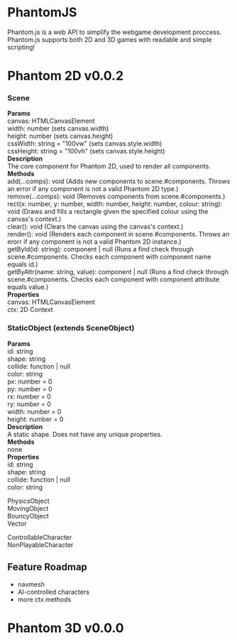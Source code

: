 # PhantomJS
Phantom.js is a web API to simplify the webgame development proccess.
Phantom.js supports both 2D and 3D games with readable and simple scripting!

# Phantom 2D v0.0.2
### Scene
**Params**<br>
canvas: HTMLCanvasElement<br>
width: number (sets canvas.width)<br>
height: number (sets canvas.height)<br>
cssWidth: string = "100vw" (sets canvas.style.width)<br>
cssHeight: string = "100vh" (sets canvas.style.height)<br>
**Description**<br>
The core component for Phantom 2D, used to render all components.<br>
**Methods**<br>
add(...comps): void (Adds new components to scene.\#components. Throws an error if any component is not a valid Phantom 2D type.)<br>
remove(...comps): void (Removes components from scene.\#components.)<br>
rect(x: number, y: number, width: number, height: number, colour: string): void (Draws and fills a rectangle given the specified colour using the canvas's context.)<br>
clear(): void (Clears the canvas using the canvas's context.)<br>
render(): void (Renders each component in scene.\#components. Throws an erorr if any component is not a valid Phantom 2D instance.)<br>
getById(id: string): component | null (Runs a find check through scene.\#components. Checks each component with component name equals id.)<br>
getByAttr(name: string, value): component | null (Runs a find check through scene.\#components. Checks each component with component attribute equals value.)<br>
**Properties**<br>
canvas: HTMLCanvasElement<br>
ctx: 2D Context<br>

### StaticObject (extends SceneObject)
**Params**<br>
id: string<br>
shape: string<br>
collide: function | null<br>
color: string<br>
px: number = 0<br>
py: number = 0<br>
rx: number = 0<br>
ry: number = 0<br>
width: number = 0<br>
height: number = 0<br>
**Description**<br>
A static shape. Does not have any unique properties.<br>
**Methods**<br>
none<br>
**Properties**<br>
id: string<br>
shape: string<br>
collide: function | null<br>
color: string<br>

PhysicsObject<br>
MovingObject<br>
BouncyObject<br>
Vector<br>
<!-- **Params**
x: number
y: number
**Description**
A container for x and y values. Represents a point on the canvas.
**Methods**
none -->
ControllableCharacter<br>
NonPlayableCharacter

## Feature Roadmap
- navmesh
- AI-controlled characters
- more ctx methods

# Phantom 3D v0.0.0
